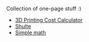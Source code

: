 Collection of one-page stuff :)

* [3D Printing Cost Calculator](https://liksu.github.io/tiny/3dp_price.html)
* [Shulte](https://liksu.github.io/tiny/shulte.html)
* [Simple math](https://liksu.github.io/tiny/simplpe_math.html)